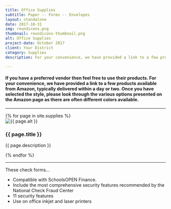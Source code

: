 ```yaml
---
title: Office Supplies
subtitle: Paper -- Forms -- Envelopes
layout: standalone
date: 2017-10-31
img: roundicons.png
thumbnail: roundicons-thumbnail.png
alt: Office Supplies
project-date: October 2017
client: Your District
category: Supplies
description: For your convenience, we have provided a link to a few products available from Amazon, typically delivered within a day or two.

---
```

<div class="row">
	<h4>
	  If you have a preferred vendor then feel free to use their products. 
	  For your convenience, we have provided a link to a few products available 
	  from Amazon, typically delivered within a day or two.
    Once you have selected the style, please look through the various options 
    presented on the Amazon page as there are often different colors available.
  </h4>
</div>

<hr>

<div class="row">
  <div class="lib-body">
    {% for page in site.supplies %}
    <div class="lib-panel col-sm-3">
      <img src="{{ site.baseurl }}/img/supplies/{{ page.img }}" alt="{{ page.alt }}">
      <div class="lib-row">
        <h3 class="lib-header">{{ page.title }} </h3>
        <p class="lib-desc">{{ page.description }}
        <a class="page-link" href="{{ page.url | prepend: site.baseurl }}"></a>
        </p>
      </div>
    </div>  
    {% endfor %}
  </div>
</div>

<hr>

<div class="row">
  <div class="col-md-9">
    <p>  
    These check forms...
    </p>
    <ul>
      <li>Compatible with SchoolsOPEN Finance. </li>
      <li>Include the most comprehensive security features recommended by the National Check Fraud Center </li>
      <li>11 security features </li>
      <li>Use on office inkjet and laser printers </li>
    </ul>
  </div>
</div>
